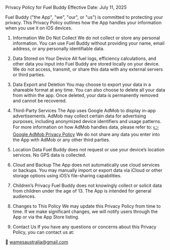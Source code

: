 Privacy Policy for Fuel Buddy
Effective Date: July 11, 2025

Fuel Buddy ("the App", "we", "our", or "us") is committed to protecting your privacy. This Privacy Policy outlines how the App handles your information when you use it on iOS devices.

1. Information We Do Not Collect
We do not collect or store any personal information. You can use Fuel Buddy without providing your name, email address, or any personally identifiable data.

2. Data Stored on Your Device
All fuel logs, efficiency calculations, and other data you input into Fuel Buddy are stored locally on your device. We do not access, transmit, or share this data with any external servers or third parties.

3. Data Export and Deletion
You may choose to export your data in a shareable format at any time.
You can also choose to delete all your data from within the app. Once deleted, your data is permanently removed and cannot be recovered.

4. Third-Party Services
The App uses Google AdMob to display in-app advertisements. AdMob may collect certain data for advertising purposes, including anonymized device identifiers and usage patterns. For more information on how AdMob handles data, please refer to:
[👉 Google AdMob Privacy Policy](https://policies.google.com/technologies/ads)
We do not share any data you enter into the App with AdMob or any other third parties.

5. Location Data
Fuel Buddy does not request or use your device’s location services. No GPS data is collected.

6. Cloud and Backup
The App does not automatically use cloud services or backups.
You may manually import or export data via iCloud or other storage options using iOS’s file-sharing capabilities.

7. Children’s Privacy
Fuel Buddy does not knowingly collect or solicit data from children under the age of 13. The App is intended for general audiences.

8. Changes to This Policy
We may update this Privacy Policy from time to time. If we make significant changes, we will notify users through the App or via the App Store listing.

9. Contact Us
If you have any questions or concerns about this Privacy Policy, you can contact us at:

📧 wamesaustralia@gmail.com
